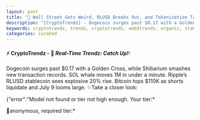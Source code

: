 ```yaml
---
layout: post
title: "🌇 Wall Street Gets Weird, RLUSD Breaks Out, and Tokenization Takes Center Stage"
description: "[CryptoTrendz] - Dogecoin surges past $0.17 with a Golden Cross, while Shibarium smashes new transaction records. SOL whale moves 1M in under a minute. Ripple’s RLUSD stablecoin sees explosive 20% rise. Bitcoin tops $110K as shorts liquidate and July 9 looms large."
keywords: cryptotrendz, trendz, cryptotrends, web3trends, organic, stablecoin, SOL, CEO, Investors, Malaysian, Bank, DOGE, Crypto, Dogecoin, Bitcoin
categories: curated
---
```


#### ⚡ CryptoTrendz - 📌 *Real-Time Trendz: Catch Up!:*

Dogecoin surges past $0.17 with a Golden Cross, while Shibarium smashes new transaction records. SOL whale moves 1M in under a minute. Ripple’s RLUSD stablecoin sees explosive 20% rise. Bitcoin tops $110K as shorts liquidate and July 9 looms large. ✨Take a closer look:


{"error":"Model not found or tier not high enough. Your tier:*  

🔹anonymous, required tier:*  

